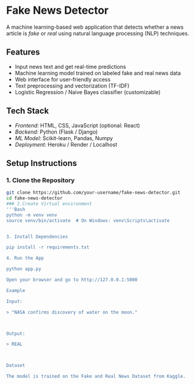 # Fake News Detector

A machine learning-based web application that detects whether a news article is *fake* or *real* using natural language processing (NLP) techniques.

## Features

- Input news text and get real-time predictions
- Machine learning model trained on labeled fake and real news data
- Web interface for user-friendly access
- Text preprocessing and vectorization (TF-IDF)
- Logistic Regression / Naive Bayes classifier (customizable)

## Tech Stack

- *Frontend:* HTML, CSS, JavaScript (optional: React)
- *Backend:* Python (Flask / Django)
- *ML Model:* Scikit-learn, Pandas, Numpy
- *Deployment:* Heroku / Render / Localhost

## Setup Instructions

### 1. Clone the Repository

```bash
git clone https://github.com/your-username/fake-news-detector.git
cd fake-news-detector
### 2.Create Virtual environment
'''Bash
python -m venv venv
source venv/bin/activate  # On Windows: venv\Scripts\activate


3. Install Dependencies

pip install -r requirements.txt

4. Run the App

python app.py

Open your browser and go to http://127.0.0.1:5000

Example

Input:

> "NASA confirms discovery of water on the moon."



Output:

> REAL



Dataset

The model is trained on the Fake and Real News Dataset from Kaggle.


